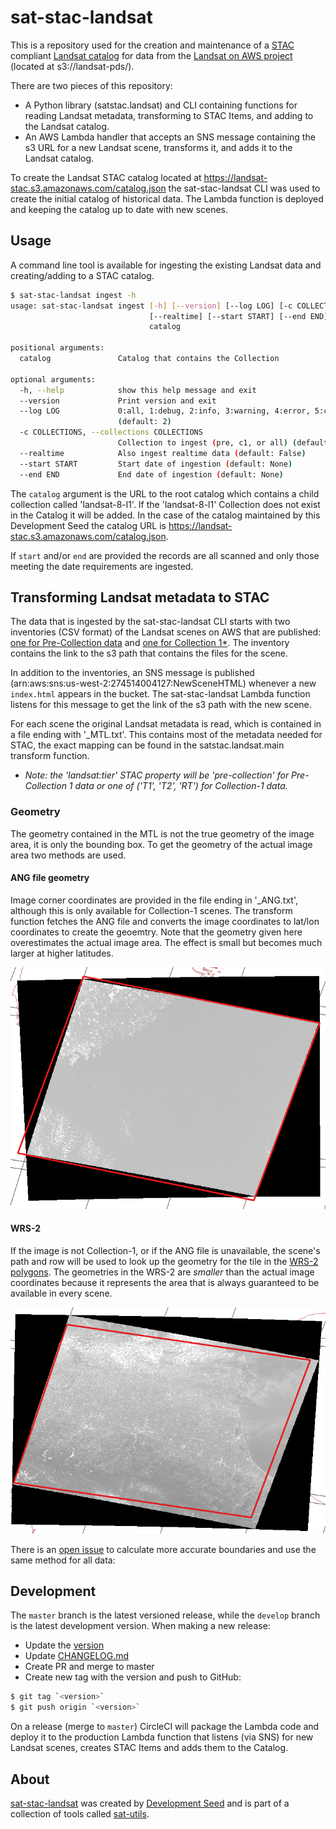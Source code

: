 # sat-stac-landsat

This is a repository used for the creation and maintenance of a [STAC](https://github.com/radiantearth/stac-spec) compliant [Landsat catalog](https://landsat-stac.s3.amazonaws.com/catalog.json) for data from the [Landsat on AWS project](https://registry.opendata.aws/landsat-8/) (located at s3://landsat-pds/).

There are two pieces of this repository:

- A Python library (satstac.landsat) and CLI containing functions for reading Landsat metadata, transforming to STAC Items, and adding to the Landsat catalog.
- An AWS Lambda handler that accepts an SNS message containing the s3 URL for a new Landsat scene, transforms it, and adds it to the Landsat catalog.

To create the Landsat STAC catalog located at https://landsat-stac.s3.amazonaws.com/catalog.json the sat-stac-landsat CLI was used to create the initial catalog of historical data. The Lambda function is deployed and keeping the catalog up to date with new scenes.


## Usage

A command line tool is available for ingesting the existing Landsat data and creating/adding to a STAC catalog.

```bash
$ sat-stac-landsat ingest -h
usage: sat-stac-landsat ingest [-h] [--version] [--log LOG] [-c COLLECTIONS]
                               [--realtime] [--start START] [--end END]
                               catalog

positional arguments:
  catalog               Catalog that contains the Collection

optional arguments:
  -h, --help            show this help message and exit
  --version             Print version and exit
  --log LOG             0:all, 1:debug, 2:info, 3:warning, 4:error, 5:critical
                        (default: 2)
  -c COLLECTIONS, --collections COLLECTIONS
                        Collection to ingest (pre, c1, or all) (default: all)
  --realtime            Also ingest realtime data (default: False)
  --start START         Start date of ingestion (default: None)
  --end END             End date of ingestion (default: None)
```

The `catalog` argument is the URL to the root catalog which contains a child collection called 'landsat-8-l1'. If the 'landsat-8-l1' Collection does not exist in the Catalog it will be added. In the case of the catalog maintained by this Development Seed the catalog URL is https://landsat-stac.s3.amazonaws.com/catalog.json.

If `start` and/or `end` are provided the records are all scanned and only those meeting the date requirements are ingested.


## Transforming Landsat metadata to STAC

The data that is ingested by the sat-stac-landsat CLI starts with two inventories (CSV format) of the Landsat scenes on AWS that are published: [one for Pre-Collection data](https://landsat-pds.s3.amazonaws.com/scene_list.gz) and [one for Collection 1*](https://landsat-pds.s3.amazonaws.com/c1/L8/scene_list.gz). The inventory contains the link to the s3 path that contains the files for the scene.

In addition to the inventories, an SNS message is published (arn:aws:sns:us-west-2:274514004127:NewSceneHTML) whenever a new `index.html` appears in the bucket. The sat-stac-landsat Lambda function listens for this message to get the link of the s3 path with the new scene.

For each scene the original Landsat metadata is read, which is contained in a file ending with '_MTL.txt'. This contains most of the metadata needed for STAC, the exact mapping can be found in the satstac.landsat.main transform function.

* *Note: the 'landsat:tier' STAC property will be 'pre-collection' for Pre-Collection 1 data or one of ('T1', 'T2', 'RT') for Collection-1 data.*

### Geometry

The geometry contained in the MTL is not the true geometry of the image area, it is only the bounding box. To get the geometry of the actual image area two methods are used.

#### ANG file geometry

Image corner coordinates are provided in the file ending in '_ANG.txt', although this is only available for Collection-1 scenes. The transform function fetches the ANG file and converts the image coordinates to lat/lon coordinates to create the geoemtry. Note that the geometry given here overestimates the actual image area. The effect is small but becomes much larger at higher latitudes.

![](images/geometry-ANG.png)

#### WRS-2

If the image is not Collection-1, or if the ANG file is unavailable, the scene's path and row will be used to look up the geometry for the tile in the [WRS-2 polygons](https://landsat.usgs.gov/what-worldwide-reference-system-wrs). The geometries in the WRS-2 are *smaller* than the actual image coordinates because it represents the area that is always guaranteed to be available in every scene.

![](images/geometry-wrs2.png)

There is an [open issue](https://github.com/sat-utils/sat-stac-landsat/issues/6) to calculate more accurate boundaries and use the same method for all data: 


## Development

The `master` branch is the latest versioned release, while the `develop` branch is the latest development version. When making a new release:

- Update the [version](satstac.landsat.version.py)
- Update [CHANGELOG.md](CHANGELOG.md)
- Create PR and merge to master
- Create new tag with the version and push to GitHub:

```bash
$ git tag `<version>`
$ git push origin `<version>`
```

On a release (merge to `master`) CircleCI will package the Lambda code and deploy it to the production Lambda function that listens (via SNS) for new Landsat scenes, creates STAC Items and adds them to the Catalog.


## About
[sat-stac-landsat](https://github.com/sat-utils/sat-stac-landsat) was created by [Development Seed](<http://developmentseed.org>) and is part of a collection of tools called [sat-utils](https://github.com/sat-utils).
